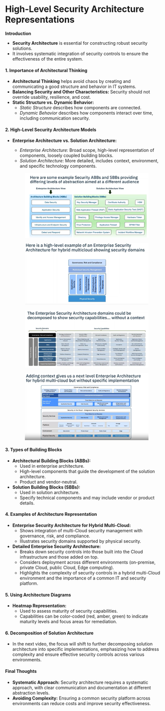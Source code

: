 # High-Level Security Architecture Representations

**Introduction**

* **Security Architecture** is essential for constructing robust security solutions.
* It involves systematic integration of security controls to ensure the effectiveness of the entire system.

#### 1. **Importance of Architectural Thinking**

* **Architectural Thinking** helps avoid chaos by creating and communicating a good structure and behavior in IT systems.
* **Balancing Security and Other Characteristics:** Security should not override usability, resilience, and cost.
* **Static Structure vs. Dynamic Behavior:**
  * _Static Structure_ describes how components are connected.
  * _Dynamic Behavior_ describes how components interact over time, including communication security.

#### 2. **High-Level Security Architecture Models**

*   **Enterprise Architecture vs. Solution Architecture:**

    * _Enterprise Architecture:_ Broad scope, high-level representation of components, loosely coupled building blocks.
    * _Solution Architecture:_ More detailed, includes context, environment, and specific technology components.

    <figure><img src="../.gitbook/assets/image (52).png" alt=""><figcaption></figcaption></figure>

    <figure><img src="../.gitbook/assets/image (57).png" alt=""><figcaption></figcaption></figure>

    <figure><img src="../.gitbook/assets/image (58).png" alt=""><figcaption></figcaption></figure>

    <figure><img src="../.gitbook/assets/image (59).png" alt=""><figcaption></figcaption></figure>

#### 3. **Types of Building Blocks**

* **Architectural Building Blocks (ABBs):**
  * Used in enterprise architecture.
  * High-level components that guide the development of the solution architecture.
  * Product and vendor-neutral.
* **Solution Building Blocks (SBBs):**
  * Used in solution architecture.
  * Specify technical components and may include vendor or product details.

#### 4. **Examples of Architecture Representation**

* **Enterprise Security Architecture for Hybrid Multi-Cloud:**
  * Shows integration of multi-Cloud security management with governance, risk, and compliance.
  * Illustrates security domains supported by physical security.
* **Detailed Enterprise Security Architecture:**
  * Breaks down security controls into those built into the Cloud infrastructure and those added on top.
  * Considers deployment across different environments (on-premise, private Cloud, public Cloud, Edge computing).
  * Highlights the complexity of security controls in a hybrid multi-Cloud environment and the importance of a common IT and security platform.

#### 5. **Using Architecture Diagrams**

* **Heatmap Representation:**
  * Used to assess maturity of security capabilities.
  * Capabilities can be color-coded (red, amber, green) to indicate maturity levels and focus areas for remediation.

#### 6. **Decomposition of Solution Architecture**

* In the next video, the focus will shift to further decomposing solution architecture into specific implementations, emphasizing how to address complexity and ensure effective security controls across various environments.

#### Final Thoughts

* **Systematic Approach:** Security architecture requires a systematic approach, with clear communication and documentation at different abstraction levels.
* **Avoiding Complexity:** Ensuring a common security platform across environments can reduce costs and improve security effectiveness.
